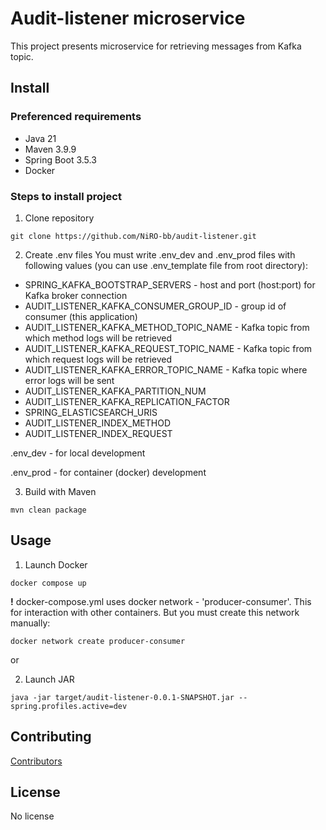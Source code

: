 # Audit-listener microservice
This project presents microservice for retrieving messages from Kafka topic.

## Install
### Preferenced requirements
* Java 21
* Maven 3.9.9
* Spring Boot 3.5.3
* Docker

### Steps to install project
1. Clone repository
```shell
git clone https://github.com/NiRO-bb/audit-listener.git
```

2. Create .env files
You must write .env_dev and .env_prod files with following values (you can use .env_template file from root directory):

* SPRING_KAFKA_BOOTSTRAP_SERVERS - host and port (host:port) for Kafka broker connection
* AUDIT_LISTENER_KAFKA_CONSUMER_GROUP_ID - group id of consumer (this application)
* AUDIT_LISTENER_KAFKA_METHOD_TOPIC_NAME - Kafka topic from which method logs will be retrieved
* AUDIT_LISTENER_KAFKA_REQUEST_TOPIC_NAME - Kafka topic from which request logs will be retrieved
* AUDIT_LISTENER_KAFKA_ERROR_TOPIC_NAME - Kafka topic where error logs will be sent
* AUDIT_LISTENER_KAFKA_PARTITION_NUM
* AUDIT_LISTENER_KAFKA_REPLICATION_FACTOR
* SPRING_ELASTICSEARCH_URIS
* AUDIT_LISTENER_INDEX_METHOD 
* AUDIT_LISTENER_INDEX_REQUEST

<p>.env_dev - for local development </p>
<p>.env_prod - for container (docker) development</p>

3. Build with Maven
```shell
mvn clean package
```

## Usage
1. Launch Docker
```shell
docker compose up
```
<b>!</b> docker-compose.yml uses docker network - 'producer-consumer'. 
This for interaction with other containers. But you must create this network manually:
```shell
docker network create producer-consumer
```
<p>or</p>

2. Launch JAR
```shell
java -jar target/audit-listener-0.0.1-SNAPSHOT.jar --spring.profiles.active=dev
```

## Contributing
<a href="https://github.com/NiRO-bb/audit-listener/graphs/contributors/">Contributors</a>

## License
No license 